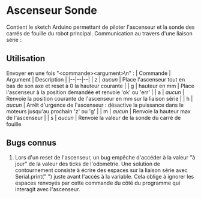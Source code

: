 # Ascenseur Sonde
Contient le sketch Arduino permettant de piloter l'ascenseur et la sonde des carrés de fouille du robot principal.
Communication au travers d'une liaison série :
## Utilisation
Envoyer en une fois "\<commande>\<argument>\n" :
| Commande | Argument | Description |
|--|--|--|
| z | *aucun* | Place l'ascenseur tout en bas de son axe et reset à 0 la hauteur courante |
| g | hauteur en mm | Place l'ascenseur à la position demandée et renvoie 'ok' ou 'err' |
| a | *aucun* | Renvoie la position courante de l'ascenseur en mm sur la liaison série |
| h | *aucun* | Arrêt d'urgence de l'ascenseur : désactive la puissance dans le moteurs jusqu'au prochain 'z' ou 'g' |
| m | *aucun* | Renvoie la hauteur max de l'ascenseur |
| s | *aucun* | Renvoie la valeur de la sonde du carré de fouille

## Bugs connus
1. Lors d'un reset de l'ascenseur, un bug empêche d'accéder à la valeur "à jour" de la valeur des ticks de l'odométrie. Une solution de contournement consiste à écrire des espaces sur la liaison série avec Serial.print(" ") juste avant l'accès à la variable. Cela oblige à ignorer les espaces renvoyés par cette commande du côté du programme qui interagit avec l'ascenseur.
